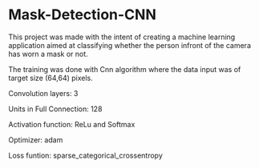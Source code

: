# Mask-Detection-CNN

This project was made with the intent of creating a machine learning application aimed at classifying whether the person infront of the camera has worn a mask or not.

The training was done with Cnn algorithm where the data input was of target size (64,64) pixels.

Convolution layers: 3

Units in Full Connection: 128

Activation function: ReLu and Softmax

Optimizer: adam

Loss funtion: sparse_categorical_crossentropy
